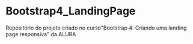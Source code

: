 # Bootstrap4_LandingPage
Repositório do projeto criado no curso"Bootstrap 4: Criando uma landing page responsiva" da ALURA
